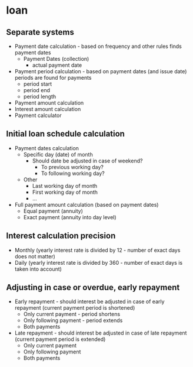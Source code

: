 # loan

## Separate systems
  * Payment date calculation - based on frequency and other rules finds payment dates
    * Payment Dates (collection)
        * actual payment date
  * Payment period calculation - based on payment dates (and issue date) periods are found for payments
    * period start
    * period end
    * period length
  * Payment amount calculation
  * Interest amount calculation
  * Payment calculator

## Initial loan schedule calculation
  * Payment dates calculation
    * Specific day (date) of month
      * Should date be adjusted in case of weekend?
        * To previous working day?
        * To following working day?
    * Other
      * Last working day of month
      * First working day of month
      * ...
  * Full payment amount calculation (based on payment dates)
    * Equal payment (annuity)
    * Exact payment (annuity into day level)

## Interest calculation precision
  * Monthly (yearly interest rate is divided by 12 - number of exact days does not matter)
  * Daily (yearly interest rate is divided by 360 - number of exact days is taken into account)
  
## Adjusting in case or overdue, early repayment
  * Early repayment - should interest be adjusted in case of early repayment (current payment period is shortened)
    * Only current payment - period shortens
    * Only following payment - period extends
    * Both payments
  * Late repayment - should interest be adjusted in case of late repayment (current payment period is extended)
    * Only current payment
    * Only following payment
    * Both payments